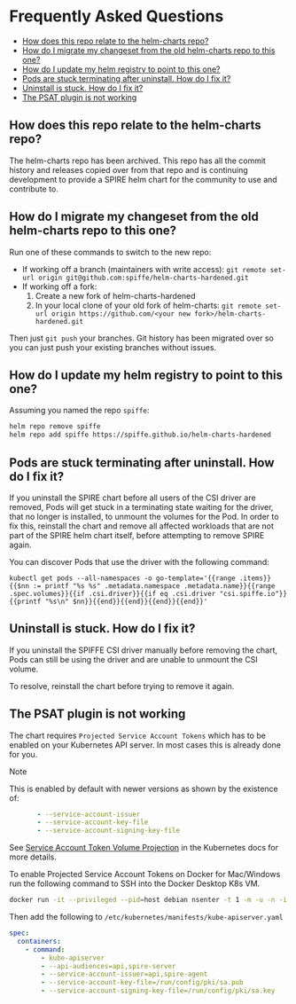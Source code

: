 
# Frequently Asked Questions

- [How does this repo relate to the helm-charts repo?](#how-does-this-repo-relate-to-the-helm-charts-repo)
- [How do I migrate my changeset from the old helm-charts repo to this one?](#how-do-i-migrate-my-changeset-from-the-old-helm-charts-repo-to-this-one)
- [How do I update my helm registry to point to this one?](#how-do-i-update-my-helm-registry-to-point-to-this-one)
- [Pods are stuck terminating after uninstall. How do I fix it?](#pods-are-stuck-terminating-after-uninstall-how-do-i-fix-it)
- [Uninstall is stuck. How do I fix it?](#uninstall-is-stuck-how-do-i-fix-it)
- [The PSAT plugin is not working](#the-psat-plugin-is-not-working)

## How does this repo relate to the helm-charts repo?

The helm-charts repo has been archived. This repo has all the commit history and releases copied over from that repo and is continuing development to provide a SPIRE helm chart for the community to use and contribute to.

## How do I migrate my changeset from the old helm-charts repo to this one?

Run one of these commands to switch to the new repo:

- If working off a branch (maintainers with write access): `git remote set-url origin git@github.com:spiffe/helm-charts-hardened.git`
- If working off a fork:
    1. Create a new fork of helm-charts-hardened
    1. In your local clone of your old fork of helm-charts: `git remote set-url origin https://github.com/<your new fork>/helm-charts-hardened.git`

Then just `git push` your branches. Git history has been migrated over so you can just push your existing branches without issues.

## How do I update my helm registry to point to this one?

Assuming you named the repo `spiffe`:

``` bash
helm repo remove spiffe
helm repo add spiffe https://spiffe.github.io/helm-charts-hardened
```

## Pods are stuck terminating after uninstall. How do I fix it?

If you uninstall the SPIRE chart before all users of the CSI driver are removed, Pods will get stuck in a terminating state waiting for the driver, that no longer is installed, to unmount the volumes for the Pod. In order to fix this, reinstall the chart and remove all affected workloads that are not part of the SPIRE helm chart itself, before attempting to remove SPIRE again.

You can discover Pods that use the driver with the following command:

```shell
kubectl get pods --all-namespaces -o go-template='{{range .items}}{{$nn := printf "%s %s" .metadata.namespace .metadata.name}}{{range .spec.volumes}}{{if .csi.driver}}{{if eq .csi.driver "csi.spiffe.io"}}{{printf "%s\n" $nn}}{{end}}{{end}}{{end}}{{end}}'
```

## Uninstall is stuck. How do I fix it?

If you uninstall the SPIFFE CSI driver manually before removing the chart, Pods can still be using the driver and are unable to unmount the CSI volume.

To resolve, reinstall the chart before trying to remove it again.

## The PSAT plugin is not working

The chart requires `Projected Service Account Tokens` which has to be enabled on your Kubernetes API server. In most cases this is already done for you.

> [!Note]
> This is enabled by default with newer versions as shown by the existence of:
>
> ```yaml
>        - --service-account-issuer
>        - --service-account-key-file
>        - --service-account-signing-key-file
> ```

See [Service Account Token Volume Projection](https://kubernetes.io/docs/tasks/configure-pod-container/configure-service-account/#serviceaccount-token-volume-projection) in the Kubernetes docs for more details.

To enable Projected Service Account Tokens on Docker for Mac/Windows run the following
command to SSH into the Docker Desktop K8s VM.

```bash
docker run -it --privileged --pid=host debian nsenter -t 1 -m -u -n -i sh
```

Then add the following to `/etc/kubernetes/manifests/kube-apiserver.yaml`

```yaml
spec:
  containers:
    - command:
        - kube-apiserver
        - --api-audiences=api,spire-server
        - --service-account-issuer=api,spire-agent
        - --service-account-key-file=/run/config/pki/sa.pub
        - --service-account-signing-key-file=/run/config/pki/sa.key
```
